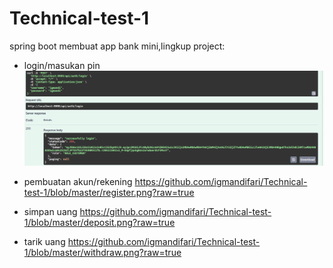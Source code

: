 # Technical-test-1
spring boot membuat app bank mini,lingkup project:
- login/masukan pin
 ![GitHub Logo](https://github.com/igmandifari/Technical-test-1/blob/master/login.png?raw=true)
  
- pembuatan akun/rekening
  https://github.com/igmandifari/Technical-test-1/blob/master/register.png?raw=true
  
- simpan uang
  https://github.com/igmandifari/Technical-test-1/blob/master/deposit.png?raw=true
  
- tarik uang
  https://github.com/igmandifari/Technical-test-1/blob/master/withdraw.png?raw=true

  
